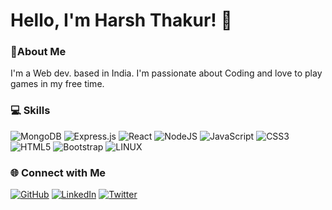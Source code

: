 # Hello, I'm Harsh Thakur! 👋

### 💫About Me

I'm a Web dev. based in India. I'm passionate about Coding and love to play games in my free time.

### 💻 Skills
![MongoDB](https://img.shields.io/badge/MongoDB-%234ea94b.svg?style=for-the-badge&logo=mongodb&logoColor=white) 
![Express.js](https://img.shields.io/badge/express.js-%23404d59.svg?style=for-the-badge&logo=express&logoColor=%2361DAFB) 
![React](https://img.shields.io/badge/react-%2320232a.svg?style=for-the-badge&logo=react&logoColor=%2361DAFB)
![NodeJS](https://img.shields.io/badge/node.js-6DA55F?style=for-the-badge&logo=node.js&logoColor=white) 
![JavaScript](https://img.shields.io/badge/javascript-%23323330.svg?style=for-the-badge&logo=javascript&logoColor=%23F7DF1E) 
![CSS3](https://img.shields.io/badge/css3-%231572B6.svg?style=for-the-badge&logo=css3&logoColor=white)
![HTML5](https://img.shields.io/badge/html5-%23E34F26.svg?style=for-the-badge&logo=html5&logoColor=white) 
![Bootstrap](https://img.shields.io/badge/bootstrap-%23563D7C.svg?style=for-the-badge&logo=bootstrap&logoColor=white) 
![LINUX](https://img.shields.io/badge/Linux-FCC624?style=for-the-badge&logo=linux&logoColor=black) 

### 🌐 Connect with Me 

[![GitHub](https://img.shields.io/badge/GitHub-Iharsh02-red)](https://github.com/iharsh02)
[![LinkedIn](https://img.shields.io/badge/LinkedIn-Iharsh02-green)](https://www.linkedin.com/in/iharsh02/)
[![Twitter](https://img.shields.io/badge/Twitter-Iharsh02-blue)](https://twitter.com/iharsh02)







